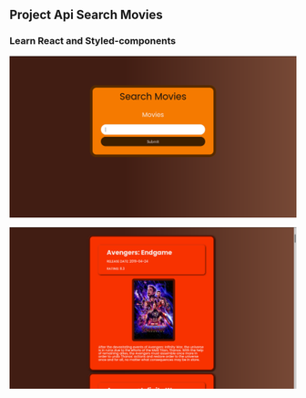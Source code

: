 ## Project Api Search Movies

### Learn React and Styled-components

![Search Movies](src/img/card-search.png)

![Search Movies](src/img/card.png)